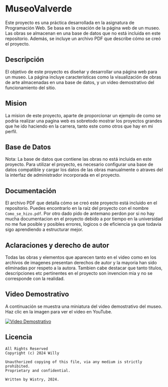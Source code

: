 # MuseoValverde

Este proyecto es una práctica desarrollada en la asignatura de Programación Web. Se basa en la creación de la página web de un museo. Las obras se almacenan en una base de datos que no está incluida en este repositorio. Además, se incluye un archivo PDF que describe cómo se creó el proyecto. 

## Descripción

El objetivo de este proyecto es diseñar y desarrollar una página web para un museo. La página incluye características como la visualización de obras de arte almacenadas en una base de datos, y un video demostrativo del funcionamiento del sitio.

## Mision

La mision de este proyecto, aparte de proporcionar un ejemplo de como se podria realizar una pagina web es sobretodo mostrar los proyectos grandes que he ido haciendo en la carrera, tanto este como otros que hay en mi perfil.

## Base de Datos

Nota: La base de datos que contiene las obras no está incluida en este proyecto. Para utilizar el proyecto, es necesario configurar una base de datos compatible y cargar los datos de las obras manualmente o atraves del la interfaz de administrador incorporada en el proyecto.

## Documentación

El archivo PDF que detalla cómo se creó este proyecto está incluido en el repositorio. Puedes encontrarlo en la raíz del proyecto con el nombre `Como_se_hizo.pdf`. Por otro dado pido de antemano perdon por si no hay mucha documentacion en el proyecto debido a por tiempo en la universidad no me fue posible y posibles errores, logicos o de eficiencia ya que todavia sigo aprendiendo a estructurar mejor.

## Aclaraciones y derecho de autor

Todas las obras y elementos que aparecen tanto en el video como en los archivos de imagenes presentan derechos de autor y la mayoria han sido eliminadas por respeto a la autora. Tambien cabe destacar que tanto titulos, descripciones etc pertinentes en el proyecto son invencion mia y no se corresponde con la realidad.

## Video Demostrativo

A continuación se muestra una miniatura del video demostrativo del museo. Haz clic en la imagen para ver el video en YouTube.

[![Video Demostrativo](https://img.youtube.com/vi/ckTeKfZTYe4/0.jpg)](https://www.youtube.com/watch?v=ckTeKfZTYe4)

## Licencia

```plaintext
All Rights Reserved
Copyright (c) 2024 Willy

Unauthorized copying of this file, via any medium is strictly prohibited.
Proprietary and confidential.

Written by Wistry, 2024.
